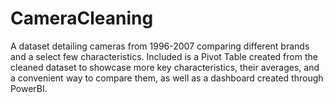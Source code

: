 # CameraCleaning
A dataset detailing cameras from 1996-2007 comparing different brands and a select few characteristics. 
Included is a Pivot Table created from the cleaned dataset to showcase more key characteristics, their averages, and a convenient way to compare them, as well as a dashboard created through PowerBI.  
